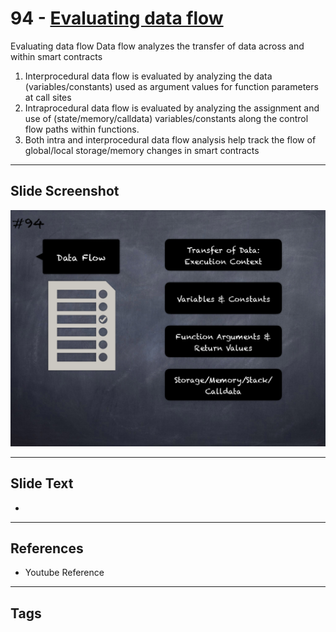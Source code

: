 
# 94 - [Evaluating data flow](./Evaluating%20data%20flow.md)

Evaluating data flow Data flow analyzes the transfer of data across and within smart contracts


1.  Interprocedural data flow is evaluated by analyzing the data (variables/constants) used as argument values for function parameters at call sites
2.  Intraprocedural data flow is evaluated by analyzing the assignment and use of (state/memory/calldata) variables/constants along the control flow paths within functions.
3.  Both intra and interprocedural data flow analysis help track the flow of global/local storage/memory changes in smart contracts


___
## Slide Screenshot
![094.png](../../images/6.Audit%20Techniques%20and%20Tools%20101/094.png)
___
## Slide Text
- 
___
## References
- Youtube Reference
___
## Tags
